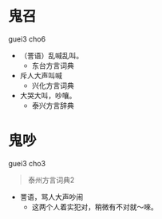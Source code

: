 # 鬼召
guei3 cho6
+ （詈语）乱喊乱叫。
  * 东台方言词典
+ 斥人大声叫喊
  * 兴化方言词典
+ 大哭大叫，吵嚷。
  * 泰兴方言辞典

# 鬼吵
guei3 cho3
> 泰州方言词典2
- 詈语，骂人大声吵闹
  - 这两个人着实犯对，稍微有不对就～唻。
